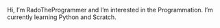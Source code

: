Hi, I’m RadoTheProgrammer 
and I’m interested in the Programmation.
I’m currently learning Python and Scratch.

<!---
RadoTheProgrammer/RadoTheProgrammer is a ✨ special ✨ repository because its `README.md` (this file) appears on your GitHub profile.
You can click the Preview link to take a look at your changes.
--->
